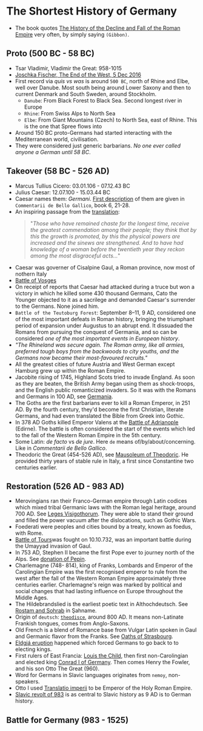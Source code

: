 # The Shortest History of Germany

- The book quotes [The History of the Decline and Fall of the Roman Empire](https://en.wikipedia.org/wiki/The_History_of_the_Decline_and_Fall_of_the_Roman_Empire) very often, by simply saying `(Gibbon)`.

## Proto (500 BC - 58 BC)

- Tsar Vladimir, Vladimir the Great: 958-1015
- [Joschka Fischer, The End of the West, 5 Dec 2016](https://www.weforum.org/stories/2016/12/is-this-the-end-of-the-west-asks-joschka-fischer/)
- First record via *quis vs was* is around `500 BC`, north of Rhine and Elbe, well over Danube. Most south being around Lower Saxony and then to current Denmark and South Sweden, around Stockholm.
	- `Danube`: From Black Forest to Black Sea. Second longest river in Europe
	- `Rhine`: From Swiss Alps to North Sea
	- `Elbe`: From Giant Mountains (Czech) to North Sea, east of Rhine. This is the one that Spree flows into 
- Around 150 BC proto-Germans had started interacting with the Mediterranean world, civilisation.
- They were considered just generic barbarians. *No one ever called anyone a German until 58 BC*. 

## Takeover (58 BC - 526 AD)

- Marcus Tullius Cicero: 03.01.106 - 07.12.43 BC
- Julius Caesar: 12.07.100 - 15.03.44 BC
- Caesar names them: *Germani*. [First description](https://la.wikisource.org/wiki/Commentarii_de_bello_Gallico/Liber_VI#22) of them are given in `Commentarii de Bello Gallico`, book 6, 21-28.
- An inspiring passage from the [translation](https://www.perseus.tufts.edu/hopper/text?doc=Perseus%3Atext%3A1999.02.0001%3Abook%3D6%3Achapter%3D21):
	> "*Those who have remained chaste for the longest time, receive the greatest commendation among their people; they think that by this the growth is promoted, by this the physical powers are increased and the sinews are strengthened. And to have had knowledge of a woman before the twentieth year they reckon among the most disgraceful acts...*"
- Caesar was governer of Cisalpine Gaul, a Roman province, now most of nothern Italy
- [Battle of Vosges](https://en.wikipedia.org/wiki/Battle_of_Vosges_(58_BC))
- On receipt of reports that Caesar had attacked during a truce but won a victory in which he killed some 430 thousand Germans, Cato the Younger objected to it as a sacrilege and demanded Caesar's surrender to the Germans. None joined him.
- `Battle of the Teutoburg Forest`: September 8–11, 9 AD, considered one of the most important defeats in Roman history, bringing the triumphant period of expansion under Augustus to an abrupt end. It dissuaded the Romans from pursuing the conquest of Germania, and so can be considered *one of the most important events in European history*.
- *"The Rhineland was secure again. The Roman army, like all armies, preferred tough boys from the backwoods to city youths, and the Germans now became their most-favoured recruits."*
- All the greatest cities of future Austria and West German except Hamburg grew up within the Roman Empire.
-  Jacobite rising of 1745, Highland Scots tried to invade England. As soon as they are beaten, the British Army began using them as shock-troops, and the English public romanticized invaders. So it was with the Romans and Germans in 100 AD, see [Germania](https://en.wikipedia.org/wiki/Germania_(book)).
-  The Goths are the first barbarians ever to kill a Roman Emperor, in 251 AD. By the fourth century, they'd become the first Christian, literate Germans, and had even translated the Bible from Greek into Gothic.
-  In 378 AD Goths killed Emperor Valens at the [Battle of Adrianople](https://en.wikipedia.org/wiki/Battle_of_Adrianople) (Edirne). The battle is often considered the start of the events which led to the fall of the Western Roman Empire in the 5th century. 
-  Some Latin: *de facto* vs *de jure*. Here `de` means of/by/about/concerning. Like in *Commentarii de Bello Gallico*.
-  Theodoric the Great (454-526 AD), see [Mausoleum of Theodoric](https://en.wikipedia.org/wiki/Mausoleum_of_Theodoric#/media/File:Mausoleum_of_Theodoric_(Ravenna)_-_Exterior.jpg). He provided thirty years of stable rule in Italy, a first since Constantine two centuries earlier.

## Restoration (526 AD - 983 AD)

- Merovingians ran their Franco-German empire through Latin codices which mixed tribal Germanic laws with the Roman legal heritage, around 700 AD. See [Leges Visigothorum](https://www.documentacatholicaomnia.eu/03d/0506-0506,_AA_VV,_Leges_Romanae_Visigotorum_[Scott_JP_Curatore],_EN.pdf). They were able to stand their ground and filled the power vacuum after the dislocations, such as Gothic Wars.
- Foederati were peoples and cities bound by a treaty, known as foedus, with Rome.
- [Battle of Tours](https://en.wikipedia.org/wiki/Battle_of_Tours )was fought on 10.10.732, was an important battle during the Umayyad invasion of Gaul.
- In 753 AD, Stephen II became the first Pope ever to journey north of the Alps. See [donation of Pepin](https://en.wikipedia.org/wiki/Donation_of_Pepin).
- Charlemagne (748-	814), king of Franks, Lombards and Emperor of the Carolingian Empire was the first recognised emperor to rule from the west after the fall of the Western Roman Empire approximately three centuries earlier. Charlemagne's reign was marked by political and social changes that had lasting influence on Europe throughout the Middle Ages.
- The Hildebrandslied is the earliest poetic text in Althochdeutsch. See [Rostam and Sohrab](https://en.wikipedia.org/wiki/Rostam_and_Sohrab) in Şahname.
- Origin of `deutsch`: [`theodisce`](https://en.wikipedia.org/wiki/Theodiscus), around 800 AD. It means non-Latinate Frankish tongues, comes from Anglo-Saxons.
- Old French is a blend of Romance base from Vulgar Latin spoken in Gaul and Germanic flavor from the Franks. See [Oaths of Strasbourg](https://en.wikipedia.org/wiki/Oaths_of_Strasbourg).
- [Eldgjá eruption](https://en.wikipedia.org/wiki/Eldgj%C3%A1#10th_century_eruption) happened which forced Germans to go back to to electing kings. 
- First rulers of East Francia: [Louis the Child](https://en.wikipedia.org/wiki/Louis_the_Child), then first non-Carolingian and elected king [Conrad I of Germany](https://en.wikipedia.org/wiki/Conrad_I_of_Germany). Then comes Henry the Fowler, and his son  Otto The Great (960).
- Word for Germans in Slavic languages originates from `nemoy`, non-speakers.
- Otto I used [Translatio imperii](https://en.wikipedia.org/wiki/Translatio_imperii) to be Emperor of the Holy Roman Empire.
- [Slavic revolt of 983](https://en.wikipedia.org/wiki/Slavic_revolt_of_983) is as central to Slavic history as 9 AD is to German history.

## Battle for Germany (983 - 1525)